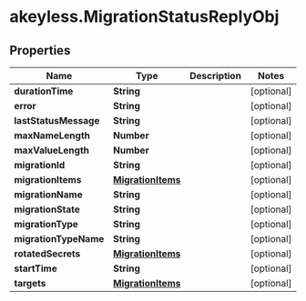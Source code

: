 # akeyless.MigrationStatusReplyObj

## Properties

Name | Type | Description | Notes
------------ | ------------- | ------------- | -------------
**durationTime** | **String** |  | [optional] 
**error** | **String** |  | [optional] 
**lastStatusMessage** | **String** |  | [optional] 
**maxNameLength** | **Number** |  | [optional] 
**maxValueLength** | **Number** |  | [optional] 
**migrationId** | **String** |  | [optional] 
**migrationItems** | [**MigrationItems**](MigrationItems.md) |  | [optional] 
**migrationName** | **String** |  | [optional] 
**migrationState** | **String** |  | [optional] 
**migrationType** | **String** |  | [optional] 
**migrationTypeName** | **String** |  | [optional] 
**rotatedSecrets** | [**MigrationItems**](MigrationItems.md) |  | [optional] 
**startTime** | **String** |  | [optional] 
**targets** | [**MigrationItems**](MigrationItems.md) |  | [optional] 


